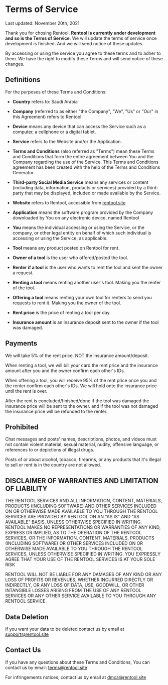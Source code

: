 # Terms of Service
Last updated: November 20th, 2021

Thank you for chosing Rentool. **Rentool is currently under development and so is the Terms of Service**. We will update the terms of service once development is finished. And we will send notice of these updates.

By accessing or using the service you agree to these terms and to adher to them. We have the right to modify these Terms and will send notice of these changes.

## Definitions
For the purposes of these Terms and Conditions:
- **Country** refers to: Saudi Arabia

- **Company** (referred to as either "the Company", "We", "Us" or "Our" in this Agreement) refers to Rentool.

- **Device** means any device that can access the Service such as a computer, a cellphone or a digital tablet.

- **Service** refers to the Website and/or the Application.

- **Terms and Conditions** (also referred as "Terms") mean these Terms and Conditions that form the entire agreement between You and the Company regarding the use of the Service. This Terms and Conditions agreement has been created with the help of the Terms and Conditions Generator.

- **Third-party Social Media Service** means any services or content (including data, information, products or services) provided by a third-party that may be displayed, included or made available by the Service.

- **Website** refers to Rentool, accessible from [rentool.site](https://rentool.site)

- **Application** means the software program provided by the Company downloaded by You on any electronic device, named Rentool

- **You** means the individual accessing or using the Service, or the company, or other legal entity on behalf of which such individual is accessing or using the Service, as applicable.

- **Tool** means any product posted on Rentool for rent.

- **Owner of a tool** is the user who offered/posted the tool.

- **Renter if a tool** is the user who wants to rent the tool and sent the owner a request.

- **Renting a tool** means renting another user's tool. Making you the renter of the tool.

- **Offering a tool** means renting your own tool for renters to send you requests to rent it. Making you the owner of the tool.

- **Rent price** is the price of renting a tool per day.

- **Insurance amount** is an insurance deposit sent to the owner if the tool was damaged.

## Payments
We will take 5% of the rent price. NOT the insurance amount/deposit.

When renting a tool, we will bill your card the rent price and the insurance amount after you and the owner confirm each other's IDs.

When offering a tool, you will receive 95% of the rent price once you and the renter confirm each other's IDs. We will hold onto the insurance price until the rent is over.

After the rent is concluded/finished/done if the tool was damaged the insurance price will be sent to the owner. and if the tool was not damaged the insurance price will be refunded to the renter.

## Prohibited
Chat messages and posts' names, descriptions, photos, and videos must not contain violent material, sexual material, nudity, offensive language, or references to or depictions of illegal drugs.

 Posts of or about alcohol, tobacco, firearms, or any products that it's illegal to sell or rent is in the country are not allowed.

## DISCLAIMER OF WARRANTIES AND LIMITATION OF LIABILITY
THE RENTOOL SERVICES AND ALL INFORMATION, CONTENT, MATERIALS, PRODUCTS (INCLUDING SOFTWARE) AND OTHER SERVICES INCLUDED ON OR OTHERWISE MADE AVAILABLE TO YOU THROUGH THE RENTOOL SERVICES ARE PROVIDED BY RENTOOL ON AN "AS IS" AND "AS AVAILABLE" BASIS, UNLESS OTHERWISE SPECIFIED IN WRITING. RENTOOL MAKES NO REPRESENTATIONS OR WARRANTIES OF ANY KIND, EXPRESS OR IMPLIED, AS TO THE OPERATION OF THE RENTOOL SERVICES, OR THE INFORMATION, CONTENT, MATERIALS, PRODUCTS (INCLUDING SOFTWARE) OR OTHER SERVICES INCLUDED ON OR OTHERWISE MADE AVAILABLE TO YOU THROUGH THE RENTOOL SERVICES, UNLESS OTHERWISE SPECIFIED IN WRITING. YOU EXPRESSLY AGREE THAT YOUR USE OF THE RENTOOL SERVICES IS AT YOUR SOLE RISK

RENTOOL WILL NOT BE LIABLE FOR ANY DAMAGES OF ANY KIND OR ANY LOSS OF PROFITS OR REVENUES, WHETHER INCURRED DIRECTLY OR INDIRECTLY, OR ANY LOSS OF DATA, USE, GOODWILL, OR OTHER INTANGIBLE LOSSES ARISING FROM THE USE OF ANY RENTOOL SERVICES OR ANY OTHER SERVICE AVAILABLE TO YOU THROUGH ANY RENTOOL SERVICE.

## Data Deletion
If you want your data to be deleted contact us by email at support@rentool.site

## Contact Us
If you have any questions about these Terms and Conditions, You can contact us by email: terms@rentool.site

For infringements notices, contact us by email at dmca@rentool.site